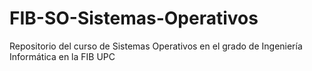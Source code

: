 # FIB-SO-Sistemas-Operativos
Repositorio del curso de Sistemas Operativos en el grado de Ingeniería Informática en la FIB UPC
